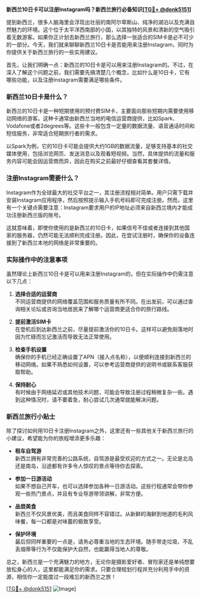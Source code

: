 **新西兰10日卡可以注册Instagram吗？新西兰旅行必备知识[[TG💪+ @donk5151](https://t.me/s/donk5151)]**

提到新西兰，很多人脑海里会浮现出壮丽的南阿尔卑斯山、纯净的湖泊以及充满自然魅力的环境。这个位于太平洋西南部的小国，以其独特的风景和清新的空气吸引着无数游客。如果你正计划去新西兰旅行，那么选择一张适合的SIM卡是必不可少的一部分。今天，我们就来聊聊新西兰10日卡是否能用来注册Instagram，同时为你提供关于新西兰旅行的一些实用建议。

首先，让我们明确一点：新西兰的10日卡是可以用来注册Instagram的。不过，在深入了解这个问题之前，我们需要先搞清楚几个概念，比如什么是10日卡，它有哪些功能，以及注册Instagram需要满足哪些条件。

### 新西兰10日卡是什么？

新西兰的10日卡是一种短期使用的预付费SIM卡，主要面向那些短期内需要使用移动网络的游客。这种卡通常由新西兰当地的电信运营商提供，比如Spark、Vodafone或者2degrees等。这些卡一般包含一定量的数据流量、语音通话时间和短信服务，非常适合短期旅行者的需求。

以Spark为例，它的10日卡可能会提供大约1GB的数据流量，足够支持基本的社交媒体使用，包括浏览网页、发送消息以及观看短视频。当然，具体提供的流量和服务内容可能会因运营商而异，因此在购买之前最好仔细查看其套餐详情。

### 注册Instagram需要什么？

Instagram作为全球最大的社交平台之一，其注册流程相对简单。用户只需下载并安装Instagram应用程序，然后按照提示输入手机号码即可完成注册。然而，这里有一个关键点需要注意：Instagram要求用户的IP地址必须来自新西兰境内才能成功注册新西兰版的账号。

这就意味着，即使你使用的是新西兰的10日卡，如果信号不佳或者连接到其他国家的服务器，仍然可能无法顺利完成注册。因此，在尝试注册时，确保你的设备连接到了新西兰本地的网络是非常重要的。

### 实际操作中的注意事项

虽然理论上新西兰10日卡是可以用来注册Instagram的，但在实际操作中仍需注意以下几点：

1. **选择合适的运营商**  
   不同运营商提供的网络覆盖范围和服务质量有所不同。在出发前，可以通过查询相关论坛或咨询当地居民来了解哪个运营商更适合你的旅行路线。

2. **提前激活SIM卡**  
   在登机后到达新西兰之前，尽量提前激活你的10日卡。这样可以避免刚落地时因为忙碌而忘记激活而导致无法正常使用。

3. **检查手机设置**  
   确保你的手机已经正确设置了APN（接入点名称），以便顺利连接到新西兰的移动网络。如果不熟悉如何设置，可以参考运营商提供的说明书或联系客服获取帮助。

4. **保持耐心**  
   有时候由于网络延迟或其他技术问题，可能会导致注册过程稍微复杂一些。遇到这种情况时，请不要着急，耐心尝试几次通常就能解决问题。

### 新西兰旅行小贴士

除了探讨如何用10日卡注册Instagram之外，这里还有一些其他关于新西兰旅行的小建议，希望能为你的旅程增添更多乐趣：

- **租车自驾游**  
  新西兰拥有非常完善的公路系统，自驾游是最受欢迎的方式之一。无论是北岛还是南岛，沿途都有许多令人惊叹的景点等待你去探索。

- **参加一日游活动**  
  如果不想自己开车，也可以选择参加各种一日游活动。这些行程通常会带你参观一些热门景点，并且有专业导游带领讲解，非常方便。

- **品尝美食**  
  新西兰不仅风景优美，而且美食同样不容错过。从新鲜的海鲜到地道的毛利风味餐，每一口都是对味蕾的极致享受。

- **保护环境**  
  最后但同样重要的一点是，请务必尊重当地的生态环境。随手带走垃圾、不乱丢烟蒂等行为不仅能保护大自然，也能赢得当地人的尊敬。

总之，新西兰是一个充满魅力的地方，无论你是摄影爱好者、冒险家还是单纯想要放松身心的人，这里都能满足你的需求。只要合理规划行程并充分利用手中的资源，相信你一定能度过一段难忘的新西兰之旅！

[[TG💪+ @donk5151](https://t.me/s/donk5151) ![Image](https://i.postimg.cc/rwNCRYN7/Snipaste-2025-04-30-17-27-05.png)]